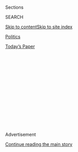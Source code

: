 <div id="app">

<div>

<div>

<div>

<div class="NYTAppHideMasthead css-1q2w90k e1suatyy0">

<div class="section css-ui9rw0 e1suatyy2">

<div class="css-eph4ug er09x8g0">

<div class="css-6n7j50">

</div>

<span class="css-1dv1kvn">Sections</span>

<div class="css-10488qs">

<span class="css-1dv1kvn">SEARCH</span>

</div>

[Skip to content](#site-content)[Skip to site
index](#site-index)

</div>

<div id="masthead-section-label" class="css-1wr3we4 eaxe0e00">

[Politics](https://www.nytimes3xbfgragh.onion/section/politics)

</div>

<div class="css-10698na e1huz5gh0">

</div>

</div>

<div id="masthead-bar-one" class="section hasLinks css-15hmgas e1csuq9d3">

<div class="css-uqyvli e1csuq9d0">

</div>

<div class="css-1uqjmks e1csuq9d1">

</div>

<div class="css-9e9ivx">

[](https://myaccount.nytimes3xbfgragh.onion/auth/login?response_type=cookie&client_id=vi)

</div>

<div class="css-1bvtpon e1csuq9d2">

[Today’s
Paper](https://www.nytimes3xbfgragh.onion/section/todayspaper)

</div>

</div>

</div>

</div>

<div data-aria-hidden="false">

<div id="site-content" data-role="main">

<div>

<div class="css-1aor85t" style="opacity:0.000000001;z-index:-1;visibility:hidden">

<div class="css-1hqnpie">

<div class="css-epjblv">

<span class="css-17xtcya">[Politics](/section/politics)</span><span class="css-x15j1o">|</span><span class="css-fwqvlz">With
the Generals Gone, Trump’s ‘America First’ Could Fully
Emerge</span>

</div>

<div class="css-k008qs">

<div class="css-1iwv8en">

<span class="css-18z7m18"></span>

<div>

</div>

</div>

<span class="css-1n6z4y">https://nyti.ms/2GBeNQh</span>

<div class="css-1705lsu">

<div class="css-4xjgmj">

<div class="css-4skfbu" data-role="toolbar" data-aria-label="Social Media Share buttons, Save button, and Comments Panel with current comment count" data-testid="share-tools">

  - 
  - 
  - 
  - 
    
    <div class="css-6n7j50">
    
    </div>

  - 
  - 

</div>

</div>

</div>

</div>

</div>

</div>

<div class="css-13pd83m">

</div>

<div id="top-wrapper" class="css-1sy8kpn">

<div id="top-slug" class="css-l9onyx">

Advertisement

</div>

[Continue reading the main
story](#after-top)

<div class="ad top-wrapper" style="text-align:center;height:100%;display:block;min-height:250px">

<div id="top" class="place-ad" data-position="top" data-size-key="top">

</div>

</div>

<div id="after-top">

</div>

</div>

<div id="sponsor-wrapper" class="css-1hyfx7x">

<div id="sponsor-slug" class="css-19vbshk">

Supported by

</div>

[Continue reading the main
story](#after-sponsor)

<div id="sponsor" class="ad sponsor-wrapper" style="text-align:center;height:100%;display:block">

</div>

<div id="after-sponsor">

</div>

</div>

News Analysis

<div class="css-1vkm6nb ehdk2mb0">

# With the Generals Gone, Trump’s ‘America First’ Could Fully Emerge

</div>

![<span class="css-16f3y1r e13ogyst0">President Trump appointed more
generals to senior positions than any other modern president. But with
the resignation of Jim Mattis, no will generals remain. Here’s what
happened.</span><span class="css-cch8ym"><span class="css-1dv1kvn">Credit</span><span class="css-cnj6d5 e1z0qqy90" itemprop="copyrightHolder"><span class="css-1ly73wi e1tej78p0">Credit...</span><span>Sarah
Silbiger/The New York
Times</span></span></span>](https://static01.graylady3jvrrxbe.onion/images/2018/12/21/us/politics/21dc-mattis-print-copy/00dc-mattis-hfo-videoSixteenByNine3000.jpg)

<div class="css-xt80pu e12qa4dv0">

<div class="css-18e8msd">

<div class="css-vp77d3 epjyd6m0">

<div class="css-1baulvz">

By [<span class="css-1baulvz last-byline" itemprop="name">David E.
Sanger</span>](https://www.nytimes3xbfgragh.onion/by/david-e-sanger)

</div>

</div>

  - Dec. 21,
    2018

  - 
    
    <div class="css-4xjgmj">
    
    <div class="css-d8bdto" data-role="toolbar" data-aria-label="Social Media Share buttons, Save button, and Comments Panel with current comment count" data-testid="share-tools">
    
      - 
      - 
      - 
      - 
        
        <div class="css-6n7j50">
        
        </div>
    
      - 
      - 
    
    </div>
    
    </div>

</div>

</div>

<div class="section meteredContent css-1r7ky0e" name="articleBody" itemprop="articleBody">

<div class="css-1fanzo5 StoryBodyCompanionColumn">

<div class="css-53u6y8">

WASHINGTON — With the angry [departure of Defense Secretary Jim
Mattis](https://www.nytimes3xbfgragh.onion/2018/12/20/us/politics/jim-mattis-defense-secretary-trump.html?action=click&module=Spotlight&pgtype=Homepage),
the United States and its shaken allies are about to discover the true
meaning of “America First.”

Mr. Mattis, a retired four-star general, prided himself on spending four
decades preparing for war while nurturing the alliances needed to
prevent conflict. He was more than the competent grown-up in the
Situation Room, quelling talk of unilateral strikes against North Korea.
In fact, he was the last senior official in the administration deeply
invested in the world order that the United States has led for the 73
years since World War II, and the global footprint needed to keep that
order together.

The breaking point was Syria, where Mr. Trump decided over his defense
secretary’s objections to pull out all American troops, and Afghanistan,
where the president seems determined to reduce the American presence by
half in the next few months. By the time Mr. Trump made clear he would
delay those actions no longer, Mr. Mattis was isolated.

He was not alone: Most of the advisers Mr. Trump once called “my
generals” also believed in the worldview that Mr. Trump has long
rejected. And now, headed into his third year in office and more
convinced than ever that his initial gut instincts about retreating from
a complex world of civil wars and abstract threats was right, Mr. Trump
has rid himself of the aides who feared the president was undercutting
America’s long-term national interests.

</div>

</div>

<div class="css-1fanzo5 StoryBodyCompanionColumn">

<div class="css-53u6y8">

Now the president appears determined to assemble a new team of advisers
who will not tell him what he cannot do, but rather embrace his vision
of a powerful America that will amass a military that will enforce
national sovereignty and bolster American deal-making — but not spend
time nurturing the alliance relationships that Mr. Mattis, in a
[remarkable resignation
letter](https://www.nytimes3xbfgragh.onion/2018/12/20/us/politics/letter-jim-mattis-trump.html?action=click&module=Spotlight&pgtype=Homepage),
makes clear are at the core of American power.

Predicting how far Mr. Trump will take his “America First” vision is
risky, but there are some clear hints.

Pulling completely out of Afghanistan is entirely within the realm of
possibility, foreign diplomats and Pentagon officials say — and Mr.
Trump appears to be halfway there with the planned troop reduction. But
that may be only a start.

Mr. Trump has often threatened to pull back forces from the Pacific,
wondering why he should be paying to defend Japan and South Korea,
especially given the fact that the United States has trade deficits with
both.

He may also be inclined to reassess his approach to that part of the
world in the wake of [North Korea’s declaration the other day that its
interpretation of
“denuclearization,”](https://www.nytimes3xbfgragh.onion/2018/12/20/world/asia/north-korea-denuclearization.html?module=inline)
the goal of Mr. Trump’s outreach to Pyongyang, was far broader than
Washington’s, further dimming hopes for a deal with Kim Jong-un, the
North Korean leader.

</div>

</div>

<div class="css-1fanzo5 StoryBodyCompanionColumn">

<div class="css-53u6y8">

Chafing at the limits imposed by arms control treaties signed by
predecessors back to Ronald Reagan, he could decide to resume a nuclear
arms race — one aimed more at China than Russia — if the administration
goes ahead with its threat [to suspend the Intermediate Nuclear Forces
treaty in early
February.](https://www.nytimes3xbfgragh.onion/2018/12/09/us/politics/trump-nuclear-arms-treaty-russia.html)
Feeling equally encumbered by longstanding agreements with allies,
especially those he views as not carrying their weight, he could
threaten to exit alliances.

“Who will persuade Trump not to withdraw from NATO?” Daniel B. Shapiro,
the former American ambassador to Israel, asked in a
[tweet](https://twitter.com/DanielBShapiro/status/1076167846722523137)
on Friday as the implications of the Mattis resignation sunk in. “Really
scary possibility, no longer theoretical.”

To Mr. Mattis, alliances were a force-multiplier. To Mr. Trump, they are
mostly a burden.

“I think the question for any future secretary of defense — or any of
those going onto the Trump team now — is whether they want to be like
Jim Mattis and try to defend the principles he defended, starting with
alliances, or get on board with the President’s approach,” Leon Panetta,
who served as defense secretary, C.I.A. director and White House chief
of staff during a long career, said by telephone Thursday night. “While
the president tweeted, Mattis went around the world reassuring people
that they could wink at the statements and know that America was going
to be there to steady the ship.”

Mr. Panetta paused. “Until he couldn’t keep that going any more,” he
said.

The national security adviser, John R. Bolton, made no secret of his
deep suspicion of international institutions like the United Nations,
NATO, and the European Union. After an initial, awkward meeting at the
Pentagon with Mr. Mattis, the two men often steered clear of each other.

</div>

</div>

<div class="css-79elbk" data-testid="photoviewer-wrapper">

<div class="css-z3e15g" data-testid="photoviewer-wrapper-hidden">

</div>

<div class="css-1a48zt4 ehw59r15" data-testid="photoviewer-children">

![<span class="css-16f3y1r e13ogyst0" data-aria-hidden="true">With
Defense Secretary Jim Mattis leaving the White House, President Trump
has the opportunity to assemble a new team of advisers to help him
embrace his vision of “America
First.”</span><span class="css-cnj6d5 e1z0qqy90" itemprop="copyrightHolder"><span class="css-1ly73wi e1tej78p0">Credit...</span><span>Sarah
Silbiger/The New York
Times</span></span>](https://static01.graylady3jvrrxbe.onion/images/2018/12/22/us/politics/22DC-DIPLO1/22DC-DIPLO1-articleLarge.jpg?quality=75&auto=webp&disable=upscale)

</div>

</div>

<div class="css-1fanzo5 StoryBodyCompanionColumn">

<div class="css-53u6y8">

The secretary of state, Mike Pompeo, is more artful at straddling the
line, talking up Mr. Trump’s view of America’s role in the world while
quietly working to channel the president’s most extreme instincts. But
while he objected to the Syria decision, he defended it, if weakly, on a
series of friendly radio and TV interviews on Thursday.

In retrospect, the clash of world views between Mr. Trump and Mr. Mattis
was inevitable. Mr. Trump made his views clear from the early days of
the campaign, when he railed about the Iran nuclear deal as a “terrible”
giveaway for the United States, criticized NATO as an alliance of
freeloaders and described the presence of American troops in Asia as
nonsensical, because the United States ran trade deficits with Japan and
South Korea.

</div>

</div>

<div class="css-1fanzo5 StoryBodyCompanionColumn">

<div class="css-53u6y8">

Mr. Mattis, in contrast, was an institutionalist — as were H.R.
McMaster, the retired lieutenant general who served as national security
adviser, and Rex Tillerson, the Exxon Mobil chief who never figured out
how to run the State Department, but recently said he spent most of his
time trying to talk Mr. Trump down from illegal acts on the world stage.

The three men never got along. But they all believed America’s strength
lay in its role leading NATO, or the anti-Islamic State alliance, or
keeping the peace in the Pacific by making it clear to North Korea and
China that the Navy was just over the horizon.

Mr. Mattis and Mr. McMaster were authors of a national security strategy
that Mr. Trump issued but never embraced, one that said dealing with the
“revisionist” powers of Russia and China, not combating terrorism, was
once again the primary objective of American national security policy.

“We are moving back to an earlier conception of America’s role in the
world, looking out for ourselves, hoping the two oceans protect us, and
when necessary saying the rest of the world is full of freeloaders who
can go to hell if they don’t get on board,” said Robert Kagan, a
conservative foreign policy expert whose books, “The World America Made”
and “The Jungle Grows Back,” chronicle the ebbs and flows of American
influence.

“It may be an era more destructive of the world order than in the
1930s,” he said. “Back then, at least Britain and France were
responsible for keeping part of the order. Now we are the responsible
world power — and we are undermining it.”

Mr. Mattis almost never repeated the “America First” line that his boss
found so attractive. But he also rarely openly contradicted the
president. He was more subtle. When he received orders he believed
destructive — for example, the presidential tweet that seemed to ban
transgender soldiers from serving — he would slow-walk the process,
forming a committee to study the issue, then issuing watered-down
directives.

By dwelling in his resignation letter on the value of the NATO alliance,
the coalition to fight the Islamic state, and the need to be cleareyed
about Russia and China, he was aiming at the heart of his differences
with Mr. Trump.

</div>

</div>

<div class="css-1fanzo5 StoryBodyCompanionColumn">

<div class="css-53u6y8">

“Whenever I said ‘Trump is destroying the Atlantic alliance,’ ” Mr.
Kagan said, “people would tell me, ‘At least there is Mattis.’ ”

In fact, Mr. Mattis was the man who worked up the plans to circulate
troops through Eastern Europe, as a signal to President Vladimir V.
Putin of Russia. It was Mr. Mattis who helped establish what was
supposed to be a long-term presence in Afghanistan, to convince the
Taliban they would have to negotiate a peace.

But Mr. Mattis was also a cautious player. He clashed with Mr. McMaster
over the defense secretary’s refusal to order the military to hail and
board North Korean ships suspected of carrying goods that violated the
embargoes on the country. And whenever people talked about unilateral
strikes against North Korea, it was Mr. Mattis who would warn, darkly,
of the potential cost to millions of lives in Seoul.

Now the question is whether Mr. Trump will conclude that his experiment
with the generals — he told an interviewer during the 2016 campaign that
he liked them because they “represent power” — is truly over.

It turns out that long military careers usually create a different view
of the way the world works than long careers in commercial real estate.
And it is a view that Mr. Trump still rejects, even more vociferously
than he did when he was running for office.

</div>

</div>

</div>

<div>

</div>

<div>

</div>

<div>

</div>

<div>

<div id="bottom-wrapper" class="css-1ede5it">

<div id="bottom-slug" class="css-l9onyx">

Advertisement

</div>

[Continue reading the main
story](#after-bottom)

<div id="bottom" class="ad bottom-wrapper" style="text-align:center;height:100%;display:block;min-height:90px">

</div>

<div id="after-bottom">

</div>

</div>

</div>

</div>

</div>

## Site Index

<div>

</div>

## Site Information Navigation

  - [© <span>2020</span> <span>The New York Times
    Company</span>](https://help.nytimes3xbfgragh.onion/hc/en-us/articles/115014792127-Copyright-notice)

<!-- end list -->

  - [NYTCo](https://www.nytco.com/)
  - [Contact
    Us](https://help.nytimes3xbfgragh.onion/hc/en-us/articles/115015385887-Contact-Us)
  - [Work with us](https://www.nytco.com/careers/)
  - [Advertise](https://nytmediakit.com/)
  - [T Brand Studio](http://www.tbrandstudio.com/)
  - [Your Ad
    Choices](https://www.nytimes3xbfgragh.onion/privacy/cookie-policy#how-do-i-manage-trackers)
  - [Privacy](https://www.nytimes3xbfgragh.onion/privacy)
  - [Terms of
    Service](https://help.nytimes3xbfgragh.onion/hc/en-us/articles/115014893428-Terms-of-service)
  - [Terms of
    Sale](https://help.nytimes3xbfgragh.onion/hc/en-us/articles/115014893968-Terms-of-sale)
  - [Site
    Map](https://spiderbites.nytimes3xbfgragh.onion)
  - [Help](https://help.nytimes3xbfgragh.onion/hc/en-us)
  - [Subscriptions](https://www.nytimes3xbfgragh.onion/subscription?campaignId=37WXW)

</div>

</div>

</div>

</div>

